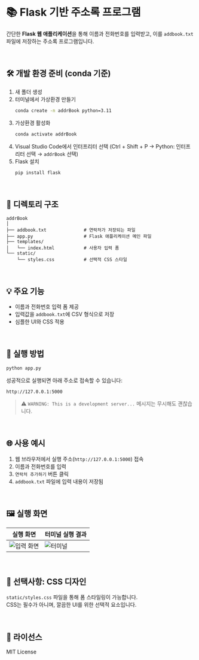 
# 📚 Flask 기반 주소록 프로그램

간단한 **Flask 웹 애플리케이션**을 통해 이름과 전화번호를 입력받고, 이를 `addbook.txt` 파일에 저장하는 주소록 프로그램입니다.

<br>

## 🛠 개발 환경 준비 (conda 기준)

1. 새 폴더 생성  
2. 터미널에서 가상환경 만들기  
    ```bash
    conda create -n addrBook python=3.11
    ```
3. 가상환경 활성화  
    ```bash
    conda activate addrBook
    ```
4. Visual Studio Code에서 인터프리터 선택 (Ctrl + Shift + P → Python: 인터프리터 선택 → `addrBook` 선택)  
5. Flask 설치  
    ```bash
    pip install flask
    ```

<br>

## 📁 디렉토리 구조

```
addrBook
│
├── addbook.txt              # 연락처가 저장되는 파일
├── app.py                   # Flask 애플리케이션 메인 파일
├── templates/
│   └── index.html           # 사용자 입력 폼
└── static/
    └── styles.css           # 선택적 CSS 스타일
```

<br>

## 💡 주요 기능

- 이름과 전화번호 입력 폼 제공
- 입력값을 `addbook.txt`에 CSV 형식으로 저장
- 심플한 UI와 CSS 적용

<br>

## 🚀 실행 방법

```bash
python app.py
```

성공적으로 실행되면 아래 주소로 접속할 수 있습니다:

```
http://127.0.0.1:5000
```

> ⚠️ `WARNING: This is a development server...` 메시지는 무시해도 괜찮습니다.

<br>

## 🌐 사용 예시

1. 웹 브라우저에서 실행 주소(`http://127.0.0.1:5000`) 접속  
2. 이름과 전화번호를 입력  
3. `연락처 추가하기` 버튼 클릭  
4. `addbook.txt` 파일에 입력 내용이 저장됨

<br>

## 🖼️ 실행 화면

| 실행 화면 | 터미널 실행 결과 |
|--------------|------------------|
| ![입력 화면](https://github.com/user-attachments/assets/73024b97-91ee-4d3e-b847-d107fd2184ff) | ![터미널](https://github.com/user-attachments/assets/c0e541a1-6b1c-41e0-a98f-60135cb60517) |

<br>

## 🎨 선택사항: CSS 디자인

`static/styles.css` 파일을 통해 폼 스타일링이 가능합니다.  
CSS는 필수가 아니며, 깔끔한 UI를 위한 선택적 요소입니다.

<br>

## 📄 라이선스

MIT License

